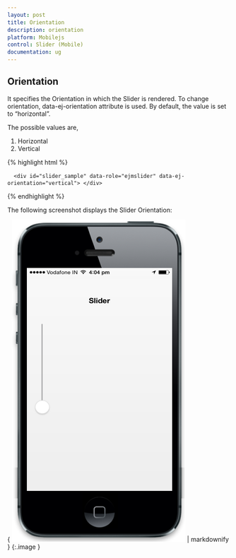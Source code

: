 ```yaml
---
layout: post
title: Orientation
description: orientation
platform: Mobilejs
control: Slider (Mobile)
documentation: ug
---
```


## Orientation

It specifies the Orientation in which the Slider is rendered. To change orientation, data-ej-orientation attribute is used. By default, the value is set to “horizontal”.

The possible values are,

1. Horizontal
2. Vertical



{% highlight html %}

      <div id="slider_sample" data-role="ejmslider" data-ej-orientation="vertical"> </div>



{% endhighlight %}



The following screenshot displays the Slider Orientation:

{ ![C:/Users/dineshr/Desktop/orient.png](Orientation_images/Orientation_img1.png) | markdownify }
{:.image }


